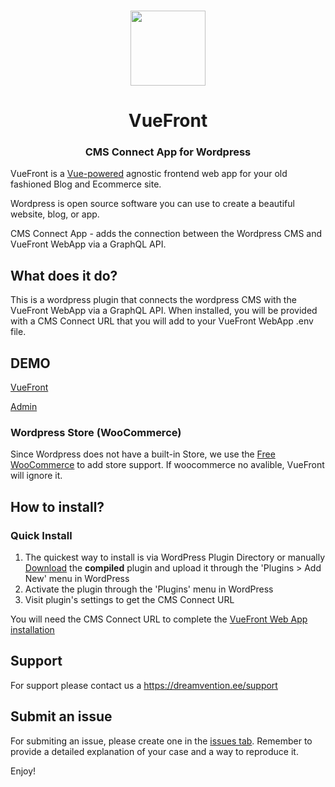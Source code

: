 <p align="center">
  <br>
  <a href="https://vuefront.com">
    <img src="https://vuefront.com/logo.png" width="120"/>
  </a>
</p>
<h1 align="center">VueFront</h1>
<h3 align="center">CMS Connect App for Wordpress
</h3>

VueFront is a <a href="//vuejs.org">Vue-powered</a> agnostic frontend web app for your old fashioned Blog and Ecommerce site. 

Wordpress is open source software you can use to create a beautiful website, blog, or app.

CMS Connect App - adds the connection between the Wordpress CMS and VueFront WebApp via a GraphQL API.

## What does it do?
This is a wordpress plugin that connects the wordpress CMS with the VueFront WebApp via a GraphQL API. When installed, you will be provided with a CMS Connect URL that you will add to your VueFront WebApp .env file.  

## DEMO

[VueFront](https://wordpress.vuefront.com/)

[Admin](https://wordpress.vuefront.com/admin)

### Wordpress Store (WooCommerce) 
Since Wordpress does not have a built-in Store, we use the [Free WooCommerce](https://woocommerce.com/) to add store support. If woocommerce no avalible, VueFront will ignore it.

## How to install?

### Quick Install
1. The quickest way to install is via WordPress Plugin Directory or manually [Download](https://github.com/vuefront/wordpress/releases) the **compiled** plugin and upload it through the 'Plugins > Add New' menu in WordPress
2. Activate the plugin through the 'Plugins' menu in WordPress
3. Visit plugin's settings to get the CMS Connect URL

You will need the CMS Connect URL to complete the [VueFront Web App installation](https://vuefront.com/guide/setup.html)

## Support
For support please contact us a https://dreamvention.ee/support 

## Submit an issue
For submiting an issue, please create one in the [issues tab](https://github.com/vuefront/wordpress/issues). Remember to provide a detailed explanation of your case and a way to reproduce it. 

Enjoy!
